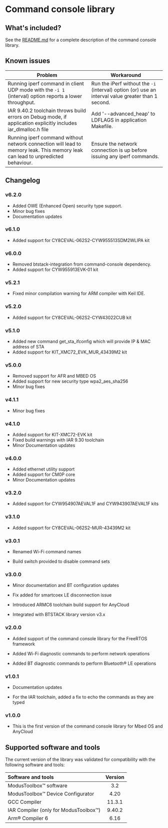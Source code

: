# Command console library

## What's included?

See the [README.md](./README.md) for a complete description of the command console library.

## Known issues
| Problem | Workaround |
| ------- | ---------- |
| Running iperf command in client UDP mode with the `-i 1` (interval) option reports a lower throughput. | Run the iPerf without the `-i` (interval) option (or) use an interval value greater than 1 second. |
| IAR 9.40.2 toolchain throws build errors on Debug mode, if application explicitly includes iar_dlmalloc.h file | Add '--advanced_heap' to LDFLAGS in application Makefile. |
| Running iperf command without network connection will lead to memory leak. This memory leak can lead to unpredicted behaviour. | Ensure the network connection is up before issuing any iperf commands. |

## Changelog

### v6.2.0
- Added OWE (Enhanced Open) security type support.
- Minor bug fixes
- Documentation updates

### v6.1.0
- Added support for CY8CEVAL-062S2-CYW955513SDM2WLIPA kit

### v6.0.0
- Removed btstack-integration from command-console dependency.
- Added support for CYW955913EVK-01 kit

### v5.2.1
- Fixed minor compilation warning for ARM compiler with Keil IDE.

### v5.2.0
- Added support for CY8CEVAL-062S2-CYW43022CUB kit

### v5.1.0
- Added new command get_sta_ifconfig which will provide IP & MAC address of STA
- Added support for KIT_XMC72_EVK_MUR_43439M2 kit

### v5.0.0
- Removed support for AFR and MBED OS
- Added support for new security type wpa2_aes_sha256
- Minor bug fixes

### v4.1.1

- Minor bug fixes

### v4.1.0

- Added support for KIT-XMC72-EVK kit
- Fixed build warnings with IAR 9.30 toolchain
- Minor Documentation updates

### v4.0.0

- Added ethernet utility support
- Added support for CM0P core
- Minor Documentation updates

### v3.2.0

- Added support for CYW954907AEVAL1F and CYW943907AEVAL1F kits

### v3.1.0

- Added support for CY8CEVAL-062S2-MUR-43439M2 kit

### v3.0.1

- Renamed Wi-Fi command names

- Build switch provided to disable command sets

### v3.0.0

- Minor documentation and BT configuration updates

- Fix added for smartcoex LE disconnection issue

- Introduced ARMC6 toolchain build support for AnyCloud

- Integrated with BTSTACK library version v3.x

### v2.0.0

- Added support of the command console library for the FreeRTOS framework

- Added Wi-Fi diagnostic commands to perform network operations

- Added BT diagnostic commands to perform Bluetooth&reg; LE operations

### v1.0.1

- Documentation updates

- For the IAR toolchain, added a fix to echo the commands as they are typed

### v1.0.0

- This is the first version of the command console library for Mbed OS and AnyCloud

## Supported software and tools

The current version of the library was validated for compatibility with the following software and tools:

| Software and tools                                      | Version |
| :---                                                    | :----:  |
| ModusToolbox&trade; software                            | 3.2     |
| ModusToolbox&trade; Device Configurator                 | 4.20    |
| GCC Compiler                                            | 11.3.1  |
| IAR Compiler (only for ModusToolbox&trade;)             | 9.40.2  |
| Arm® Compiler 6                                         | 6.16    |
